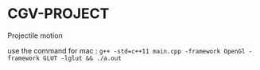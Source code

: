 # CGV-PROJECT
 Projectile motion


use the command for mac : 
`g++ -std=c++11 main.cpp -framework OpenGl -framework GLUT -lglut && ./a.out`


